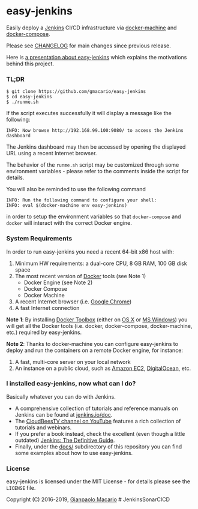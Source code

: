 # easy-jenkins

Easily deploy a [Jenkins](https://jenkins-ci.org/) CI/CD infrastructure via [docker-machine](https://www.docker.com/docker-machine) and [docker-compose](https://www.docker.com/docker-compose).

Please see [CHANGELOG](CHANGELOG.md) for main changes since previous release.

Here is [a presentation about easy-jenkins](http://gmacario.github.io/images/easybuild-torinotech-2016-04-01.pdf) which explains the motivations behind this project.

### TL;DR

```
$ git clone https://github.com/gmacario/easy-jenkins
$ cd easy-jenkins
$ ./runme.sh
```

If the script executes successfully it will display a message like the following:

```
INFO: Now browse http://192.168.99.100:9080/ to access the Jenkins dashboard
```

The Jenkins dashboard may then be accessed by opening the displayed URL using a recent Internet browser.

The behavior of the `runme.sh` script may be customized through some environment variables - please refer to the comments inside the script for details.

You will also be reminded to use the following command

```
INFO: Run the following command to configure your shell:
INFO: eval $(docker-machine env easy-jenkins)
```

in order to setup the environment variables so that `docker-compose` and `docker` will interact with the correct Docker engine.

### System Requirements

In order to run easy-jenkins you need a recent 64-bit x86 host with: 

1. Minimum HW requirements: a dual-core CPU, 8 GB RAM, 100 GB disk space
2. The most recent version of [Docker](https://www.docker.com/) tools (see Note 1)
   * Docker Engine (see Note 2)
   * Docker Compose
   * Docker Machine
5. A recent Internet browser (i.e. [Google Chrome](https://www.google.com/chrome/))
6. A fast Internet connection

**Note 1**: By installing [Docker Toolbox](https://docs.docker.com/toolbox/) (either on [OS X](http://www.apple.com/osx/) or [MS Windows](http://www.microsoft.com/en-us/windows)) you will get all the Docker tools (i.e. docker, docker-compose, docker-machine, etc.) required by easy-jenkins.

**Note 2**: Thanks to docker-machine you can configure easy-jenkins to deploy and run the containers on a remote Docker engine, for instance:

1. A fast, multi-core server on your local network
2. An instance on a public cloud, such as [Amazon EC2](https://aws.amazon.com/it/ec2/), [DigitalOcean](https://www.digitalocean.com/), etc.

### I installed easy-jenkins, now what can I do?

Basically whatever you can do with Jenkins.

* A comprehensive collection of tutorials and reference manuals on Jenkins can be found at [jenkins.io/doc][1].
* The [CloudBeesTV channel on YouTube][2] features a rich collection of tutorials and webinars.
* If you prefer a book instead, check the excellent (even though a little outdated) [Jenkins: The Definitive Guide][3].
* Finally, under the [docs/][4] subdirectory of this repository you can find some examples about how to use easy-jenkins.

[1]: https://jenkins.io/doc/
[2]: https://www.youtube.com/user/CloudBeesTV
[3]: https://archive.org/details/jenkins
[4]: docs/

### License

easy-jenkins is licensed under the MIT License - for details please see the `LICENSE` file.

Copyright (C) 2016-2019, [Gianpaolo Macario](http://gmacario.github.io/)
#   J e n k i n s S o n a r C I C D  
 